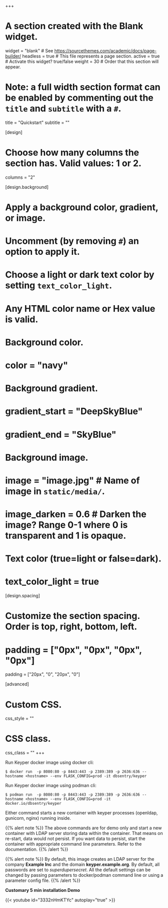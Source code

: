 +++
# A section created with the Blank widget.
widget = "blank"  # See https://sourcethemes.com/academic/docs/page-builder/
headless = true  # This file represents a page section.
active = true  # Activate this widget? true/false
weight = 30  # Order that this section will appear.

# Note: a full width section format can be enabled by commenting out the `title` and `subtitle` with a `#`.
title = "Quickstart"
subtitle = ""

[design]
  # Choose how many columns the section has. Valid values: 1 or 2.
  columns = "2"

[design.background]
  # Apply a background color, gradient, or image.
  #   Uncomment (by removing `#`) an option to apply it.
  #   Choose a light or dark text color by setting `text_color_light`.
  #   Any HTML color name or Hex value is valid.

  # Background color.
  # color = "navy"
  
  # Background gradient.
  # gradient_start = "DeepSkyBlue"
  # gradient_end = "SkyBlue"
  
  # Background image.
  # image = "image.jpg"  # Name of image in `static/media/`.
  # image_darken = 0.6  # Darken the image? Range 0-1 where 0 is transparent and 1 is opaque.

  # Text color (true=light or false=dark).
  # text_color_light = true

[design.spacing]
  # Customize the section spacing. Order is top, right, bottom, left.
  # padding = ["0px", "0px", "0px", "0px"]
  padding = ["20px", "0", "20px", "0"]

[advanced]
 # Custom CSS. 
 css_style = ""
 
 # CSS class.
 css_class = ""
+++

Run Keyper docker image using docker cli:
```console
$ docker run  -p 8080:80 -p 8443:443 -p 2389:389 -p 2636:636 --hostname <hostname> --env FLASK_CONFIG=prod -it dbsentry/keyper
````
Run Keyper docker image using podman cli:
```console
$ podman run  -p 8080:80 -p 8443:443 -p 2389:389 -p 2636:636 --hostname <hostname> --env FLASK_CONFIG=prod -it docker.io/dbsentry/keyper
````
Either command starts a new container with keyper processes (openldap, gunicorn, nginx) running inside.

{{% alert note %}}
The above commands are for demo only and start a new container with LDAP server storing data within the container. That means on re-start, data would not persist. If you want data to persist, start the container with appropriate command line parameters. Refer to the documentation.
{{% /alert %}}

{{% alert note %}}
By default, this image creates an LDAP server for the company **Example Inc** and the domain **keyper.example.org**. By default, all passwords are set to *superdupersecret*. All the default settings can be changed by passing parameters to docker/podman command line or using a parameter config file.
{{% /alert %}}

**Customary 5 min installation Demo**

{{< youtube id="3332nHmKTYc" autoplay="true" >}}